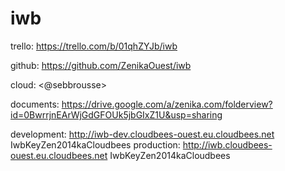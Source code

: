 iwb
===

trello: https://trello.com/b/01qhZYJb/iwb

github: https://github.com/ZenikaOuest/iwb

cloud: <@sebbrousse>

documents: https://drive.google.com/a/zenika.com/folderview?id=0BwrrjnEArWjGdGFOUk5jbGIxZ1U&usp=sharing


development: http://iwb-dev.cloudbees-ouest.eu.cloudbees.net IwbKeyZen2014kaCloudbees
production: http://iwb.cloudbees-ouest.eu.cloudbees.net IwbKeyZen2014kaCloudbees
